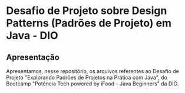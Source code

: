 # Desafio de Projeto sobre Design Patterns (Padrões de Projeto) em Java - DIO

## Apresentação

Apresentamos, nesse repositório, os arquivos referentes ao Desafio de Projeto "Explorando Padrões de Projetos na Prática com Java", do Bootcamp "Potência Tech powered by iFood - Java Beginners" da DIO.

